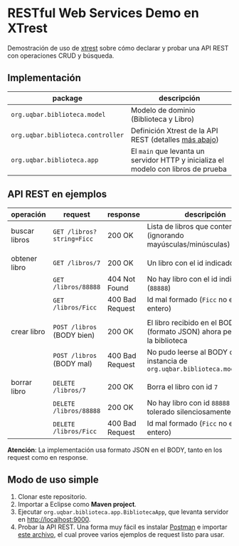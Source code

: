 # RESTful Web Services Demo en XTrest

Demostración de uso de [xtrest](https://github.com/uqbar-project/xtrest) sobre cómo declarar y probar una API REST con operaciones CRUD y búsqueda.


## Implementación 

| package | descripción |
| --- | --- |
| `org.uqbar.biblioteca.model`      | Modelo de dominio (Biblioteca y Libro) |
| `org.uqbar.biblioteca.controller` | Definición Xtrest de la API REST (detalles [más abajo](#api-rest-en-ejemplos)) |
| `org.uqbar.biblioteca.app`        | El `main` que levanta un servidor HTTP y inicializa el modelo con libros de prueba |


## API REST en ejemplos

| operación     | request                   | response        | descripción | 
| --- | --- | --- | --- |
| buscar libros | `GET /libros?string=Ficc` | 200 OK          | Lista de libros que contengan `ficc` (ignorando mayúsculas/minúsculas) |
| | | | |
| obtener libro | `GET /libros/7`           | 200 OK          | Un libro con el id indicado (`7`) |
|               | `GET /libros/88888`       | 404 Not Found   | No hay libro con el id indicado (`88888`) |
|               | `GET /libros/Ficc`        | 400 Bad Request | Id mal formado (`Ficc` no es un entero) |
| | | | |
| crear libro   | `POST /libros` (BODY bien)| 200 OK          | El libro recibido en el BODY (formato JSON) ahora pertenece a la biblioteca |
|               | `POST /libros` (BODY mal) | 400 Bad Request | No pudo leerse al BODY como instancia de `org.uqbar.biblioteca.model.Libro` |
| | | | |
| borrar libro  | `DELETE /libros/7`        | 200 OK          | Borra el libro con id `7` |
|               | `DELETE /libros/88888`    | 200 OK          | No hay libro con id `88888` pero es tolerado silenciosamente |
|               | `DELETE /libros/Ficc`     | 400 Bad Request | Id mal formado (`Ficc` no es un entero) |

**Atención**: La implementación usa formato JSON en el BODY, tanto en los request como en response.


## Modo de uso simple

1. Clonar este repositorio.
2. Importar a Eclipse como **Maven project**.
3. Ejecutar `org.uqbar.biblioteca.app.BibliotecaApp`, que levanta servidor en <http://localhost:9000>.
4. Probar la API REST. Una forma muy fácil es instalar [Postman](https://www.getpostman.com/) e importar [este archivo](Biblioteca.postman_collection.json), el cual provee varios ejemplos de request listo para usar.
